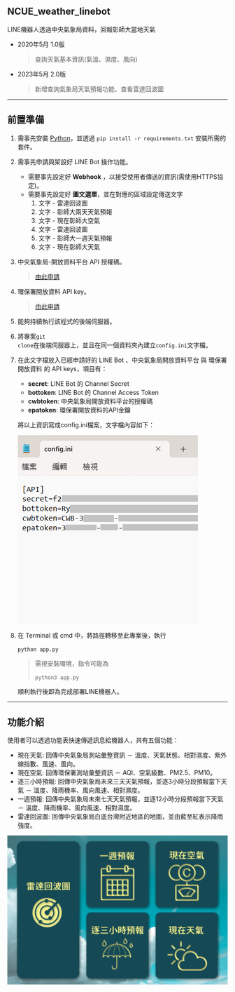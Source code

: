 ## NCUE_weather_linebot
LINE機器人透過中央氣象局資料，回報彰師大當地天氣
 + 2020年5月 1.0版
   > 查詢天氣基本資訊(氣溫、濕度、風向)
 + 2023年5月 2.0版
   > 新增查詢氣象局天氣預報功能、查看雷達回波圖
---
## 前置準備
1. 需事先安裝 [Python](https://www.python.org/)，並透過 <code>pip install -r requirements.txt</code> 安裝所需的套件。
2. 需事先申請與架設好 LINE Bot 操作功能。
    + 需要事先設定好 **Webhook** ，以接受使用者傳送的資訊(需使用HTTPS協定)。
    + 需要事先設定好 **圖文選單**，並在對應的區域設定傳送文字
      1. 文字 - 雷達回波圖
      2. 文字 - 彰師大兩天天氣預報
      3. 文字 - 現在彰師大空氣
      4. 文字 - 雷達回波圖
      5. 文字 - 彰師大一週天氣預報
      6. 文字 - 現在彰師大天氣
3. 中央氣象局-開放資料平台 API 授權碼。
   > [由此申請](https://opendata.cwb.gov.tw/index)
4. 環保署開放資料 API key。
   > [由此申請](https://data.epa.gov.tw/)
7. 能夠持續執行該程式的後端伺服器。
8. 將專案<code>git clone</code>在後端伺服器上，並且在同一個資料夾內建立<code>config.ini</code>文字檔。
9. 在此文字檔放入已經申請好的 LINE Bot 、中央氣象局開放資料平台 與 環保署開放資料 的 API keys，項目有：
    + **secret**: LINE Bot 的 Channel Secret
    + **bottoken**: LINE Bot 的 Channel Access Token
    + **cwbtoken**: 中央氣象局開放資料平台的授權碼
    + **epatoken**: 環保署開放資料的API金鑰
   
   將以上資訊寫成config.ini檔案，文字檔內容如下：
   
   <img decoding="async" src="https://github.com/sam1997715/NCUE_weather_linebot/blob/main/%E8%AA%AA%E6%98%8E/config%E8%AA%AA%E6%98%8E%E5%9C%96%E7%89%87.png?raw=true" height="50%"></img>
   
8. 在 Terminal 或 cmd 中，將路徑轉移至此專案後，執行
   <pre><code>python app.py</code></pre>
   > 需視安裝環境，指令可能為 <pre><code>python3 app.py</code></pre>

   順利執行後即為完成部署LINE機器人。

---
## 功能介紹


  使用者可以透過功能表快速傳遞訊息給機器人，共有五個功能：
  
   + 現在天氣: 回傳中央氣象局測站彙整資訊 － 溫度、天氣狀態、相對濕度、紫外線指數、風速、風向。
   + 現在空氣: 回傳環保署測站彙整資訊 － AQI、空氣級數、PM2.5、PM10。
   + 逐三小時預報: 回傳中央氣象局未來三天天氣預報，並逐3小時分段預報當下天氣 － 溫度、降雨機率、風向風速、相對濕度。
   + 一週預報: 回傳中央氣象局未來七天天氣預報，並逐12小時分段預報當下天氣 － 溫度、降雨機率、風向風速、相對濕度。
   + 雷達回波圖: 回傳中央氣象局白底台灣附近地區的地圖，並由藍至紅表示降雨強度。

<img decoding="async" src="https://github.com/sam1997715/NCUE_weather_linebot/blob/main/design/LINE%E5%B0%8D%E8%A9%B1%E6%A1%86.png?raw=true" height="20%"></img>
